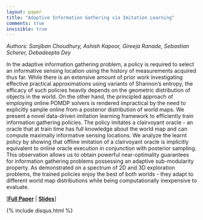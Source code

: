 ```yaml
---
layout: paper
title: "Adaptive Information Gathering via Imitation Learning"
comments: true
invisible: true
---
```


<p class="text-left"><i>Authors: Sanjiban Choudhury, Ashish Kapoor, Gireeja Ranade, Sebastian Scherer, Debadeepta Dey</i></p>

In the adaptive information gathering problem, a policy is required to select an informative sensing location using the history of measurements acquired thus far. While there is an extensive amount of prior work investigating effective practical approximations using variants of Shannon&#8217;s entropy, the efficacy of such policies heavily depends on the geometric distribution of objects in the world. On the other hand, the principled approach of employing online POMDP solvers is rendered impractical by the need to explicitly sample online from a posterior distribution of world maps. We present a novel data-driven imitation learning framework to efficiently train information gathering policies. The policy imitates a clairvoyant oracle - an oracle that at train time has full knowledge about the world map and can compute maximally informative sensing locations. We analyze the learnt policy by showing that offline imitation of a clairvoyant oracle is implicitly equivalent to online oracle execution in conjunction with posterior sampling. This observation allows us to obtain powerful near-optimality guarantees for information gathering problems possessing an adaptive sub-modularity property. As demonstrated on a spectrum of 2D and 3D exploration problems, the trained policies enjoy the best of both worlds - they adapt to different world map distributions while being computationally inexpensive to evaluate.

[<b><a href="/static/papers/05.pdf">Full Paper</a></b> \| <b><a href="/static/slides/05.mp4">Slides</a></b>]

{% include disqus.html %}